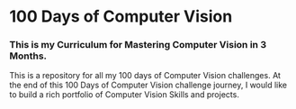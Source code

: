 # 100 Days of Computer Vision
### This is my Curriculum for Mastering Computer Vision in 3 Months.
This is a repository for all my 100 days of Computer Vision challenges. At the end of this 100 Days of Computer Vision challenge journey, I would like to build a rich portfolio of Computer Vision Skills and projects.




